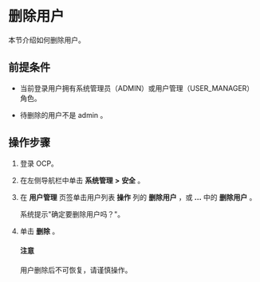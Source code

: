 删除用户
=========================

本节介绍如何删除用户。

**前提条件**
-----------------------------

* 当前登录用户拥有系统管理员（ADMIN）或用户管理（USER_MANAGER）角色。



* 待删除的用户不是 admin 。






操作步骤
-------------------------

1. 登录 OCP。



2. 在左侧导航栏中单击 **系统管理** **\>** **安全** 。



3. 在 **用户管理** 页签单击用户列表 **操作** 列的 **删除用户** ，或 **...** 中的 **删除用户** 。

   系统提示"确定要删除用户吗？"。


4. 单击 **删除** 。

   <main id="notice" type='notice'><h4>注意</h4><p>用户删除后不可恢复，请谨慎操作。</p></main>
